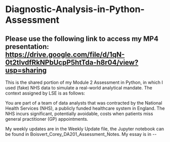 



# Diagnostic-Analysis-in-Python-Assessment

## Please use the following link to access my MP4 presentation: https://drive.google.com/file/d/1qN-0t2tIvdfRkNPbUcpP5htTda-h8r04/view?usp=sharing

This is the shared portion of my Module 2 Assessment in Python, in which I used (fake) NHS data to simulate a real-world analytical mandate.
The context assigned by LSE is as follows:

You are part of a team of data analysts that was contracted by the National Health Services (NHS), a publicly funded healthcare system in England. The NHS incurs significant, potentially avoidable, costs when patients miss general practitioner (GP) appointments. 

My weekly updates are in the Weekly Update file, the Jupyter notebook can be found in Boisvert_Corey_DA201_Assessment_Notes.
My essay is in --
